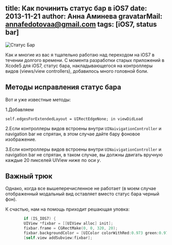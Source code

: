title: Как починить статус бар в iOS7
date: 2013-11-21
author: Анна Аминева
gravatarMail: annafedotovaa@gmail.com
tags: [iOS7, status bar]
---

![Статус Бар](/blog/images/status_bar.png) 

Как и многие из вас я тщательно работаю над переходом на iOS7 в течении долгого времени. С момента разработки старых приложений в Xcode5 для iOS7, статус бара, накладывающегося на контроллеры видов (views/view controllers), добавилось много головной боли. 

<!-- more -->

## Методы исправления статус бара

Вот и уже известные методы:

1.Добавляем 

`self.edgesForExtendedLayout = UIRectEdgeNone; in viewDidLoad`

2.Если контроллеры видов встроены внутри `UINaivigationController` и navigation bar не спрятан, в этом случае дайте бару фоновое изображение.

3.Если контроллеры видов встроены внутри `UINaivigationController` и navigation bar не спрятан, в таком случае, вы должны двигать вручную каждые 20 пикселей UIView ниже по оси *y*.

## Важный трюк

Однако, когда все вышеперечисленное не работает (в моем случае отображенный модальный вид оставляет вместо статус бара черный фон). 

К счастью, нам на помощь приходит решающая уловка:
```objective-c
        if (IS_IOS7) {
        UIView *fixbar = [[UIView alloc] init];
        fixbar.frame = CGRectMake(0, 0, 320, 20);
        fixbar.backgroundColor = [UIColor colorWithRed:0.973 green:0.973 blue:0.973 alpha:1]; // the default color of iOS7 bacground or any color suits your design
        [self.view addSubview:fixbar];
```
